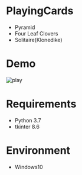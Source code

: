 # PlayingCards

* Pyramid
* Four Leaf Clovers
* Solitaire(Klonedike)

# Demo
![play](https://user-images.githubusercontent.com/48859041/84593820-2acc3500-ae89-11ea-941e-12ebf6c9aac1.gif)

# Requirements

* Python 3.7
* tkinter 8.6

# Environment

* Windows10
